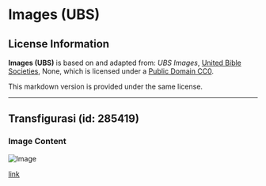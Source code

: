 # Images (UBS)

## License Information

**Images (UBS)** is based on and adapted from: _UBS Images_, [United Bible Societies](https://unitedbiblesocieties.org/), None, which is licensed under a [Public Domain CC0](https://creativecommons.org/public-domain/cc0/).

This markdown version is provided under the same license.



--------------------------------

## Transfigurasi (id: 285419)

### Image Content

![Image](https://cdn.aquifer.bible/aquifer-content/resources/Media/WEB-0879_transfiguration.jpg)

[link](https://cdn.aquifer.bible/aquifer-content/resources/Media/WEB-0879_transfiguration.jpg)


